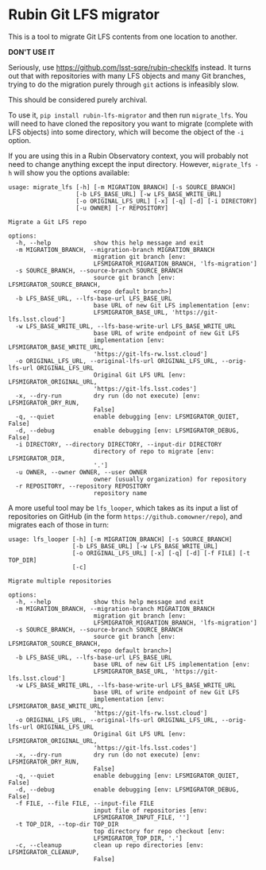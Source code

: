 Rubin Git LFS migrator
======================

This is a tool to migrate Git LFS contents from one location to another.

**DON'T USE IT**

Seriously, use https://github.com/lsst-sqre/rubin-checklfs instead.  It
turns out that with repositories with many LFS objects and many Git
branches, trying to do the migration purely through `git` actions is
infeasibly slow.

This should be considered purely archival.

To use it, `pip install rubin-lfs-migrator` and then run `migrate_lfs`.
You will need to have cloned the repository you want to migrate
(complete with LFS objects) into some directory, which will become the
object of the `-i` option.

If you are using this in a Rubin Observatory context, you will probably
not need to change anything except the input directory.  However,
`migrate_lfs -h` will show you the options available:

```
usage: migrate_lfs [-h] [-m MIGRATION_BRANCH] [-s SOURCE_BRANCH]
                   [-b LFS_BASE_URL] [-w LFS_BASE_WRITE_URL]
                   [-o ORIGINAL_LFS_URL] [-x] [-q] [-d] [-i DIRECTORY]
                   [-u OWNER] [-r REPOSITORY]

Migrate a Git LFS repo

options:
  -h, --help            show this help message and exit
  -m MIGRATION_BRANCH, --migration-branch MIGRATION_BRANCH
                        migration git branch [env:
                        LFSMIGRATOR_MIGRATION_BRANCH, 'lfs-migration']
  -s SOURCE_BRANCH, --source-branch SOURCE_BRANCH
                        source git branch [env: LFSMIGRATOR_SOURCE_BRANCH,
                        <repo default branch>]
  -b LFS_BASE_URL, --lfs-base-url LFS_BASE_URL
                        base URL of new Git LFS implementation [env:
                        LFSMIGRATOR_BASE_URL, 'https://git-lfs.lsst.cloud']
  -w LFS_BASE_WRITE_URL, --lfs-base-write-url LFS_BASE_WRITE_URL
                        base URL of write endpoint of new Git LFS
                        implementation [env: LFSMIGRATOR_BASE_WRITE_URL,
                        'https://git-lfs-rw.lsst.cloud']
  -o ORIGINAL_LFS_URL, --original-lfs-url ORIGINAL_LFS_URL, --orig-lfs-url ORIGINAL_LFS_URL
                        Original Git LFS URL [env: LFSMIGRATOR_ORIGINAL_URL,
                        'https://git-lfs.lsst.codes']
  -x, --dry-run         dry run (do not execute) [env: LFSMIGRATOR_DRY_RUN,
                        False]
  -q, --quiet           enable debugging [env: LFSMIGRATOR_QUIET, False]
  -d, --debug           enable debugging [env: LFSMIGRATOR_DEBUG, False]
  -i DIRECTORY, --directory DIRECTORY, --input-dir DIRECTORY
                        directory of repo to migrate [env: LFSMIGRATOR_DIR,
                        '.']
  -u OWNER, --owner OWNER, --user OWNER
                        owner (usually organization) for repository
  -r REPOSITORY, --repository REPOSITORY
                        repository name
```

A more useful tool may be `lfs_looper`, which takes as its input a list
of repositories on GitHub (in the form `https://github.comowner/repo`),
and migrates each of those in turn:

```
usage: lfs_looper [-h] [-m MIGRATION_BRANCH] [-s SOURCE_BRANCH]
                  [-b LFS_BASE_URL] [-w LFS_BASE_WRITE_URL]
                  [-o ORIGINAL_LFS_URL] [-x] [-q] [-d] [-f FILE] [-t TOP_DIR]
                  [-c]

Migrate multiple repositories

options:
  -h, --help            show this help message and exit
  -m MIGRATION_BRANCH, --migration-branch MIGRATION_BRANCH
                        migration git branch [env:
                        LFSMIGRATOR_MIGRATION_BRANCH, 'lfs-migration']
  -s SOURCE_BRANCH, --source-branch SOURCE_BRANCH
                        source git branch [env: LFSMIGRATOR_SOURCE_BRANCH,
                        <repo default branch>]
  -b LFS_BASE_URL, --lfs-base-url LFS_BASE_URL
                        base URL of new Git LFS implementation [env:
                        LFSMIGRATOR_BASE_URL, 'https://git-lfs.lsst.cloud']
  -w LFS_BASE_WRITE_URL, --lfs-base-write-url LFS_BASE_WRITE_URL
                        base URL of write endpoint of new Git LFS
                        implementation [env: LFSMIGRATOR_BASE_WRITE_URL,
                        'https://git-lfs-rw.lsst.cloud']
  -o ORIGINAL_LFS_URL, --original-lfs-url ORIGINAL_LFS_URL, --orig-lfs-url ORIGINAL_LFS_URL
                        Original Git LFS URL [env: LFSMIGRATOR_ORIGINAL_URL,
                        'https://git-lfs.lsst.codes']
  -x, --dry-run         dry run (do not execute) [env: LFSMIGRATOR_DRY_RUN,
                        False]
  -q, --quiet           enable debugging [env: LFSMIGRATOR_QUIET, False]
  -d, --debug           enable debugging [env: LFSMIGRATOR_DEBUG, False]
  -f FILE, --file FILE, --input-file FILE
                        input file of repositories [env:
                        LFSMIGRATOR_INPUT_FILE, '']
  -t TOP_DIR, --top-dir TOP_DIR
                        top directory for repo checkout [env:
                        LFSMIGRATOR_TOP_DIR, '.']
  -c, --cleanup         clean up repo directories [env: LFSMIGRATOR_CLEANUP,
                        False]
```
